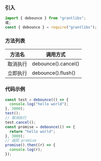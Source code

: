 ### 引入

```js
import { debounce } from "grantlibs";
或;
const { debounce } = require("grantlibs");
```

### 方法列表

| 方法名   | 调用方式            |
| -------- | ------------------- |
| 取消执行 | debounce().cancel() |
| 立即执行 | debounce().flush()  |

### 代码示例

```js
const test = debounce(() => {
  console.log("hello world");
}, 3000);
test();
// 取消执行
test.cancel();
const promise = debounce(() => {
  return "hello world";
}, 3000);
// 返回 promise
promise().then((r) => {
  console.log(r);
});
```
